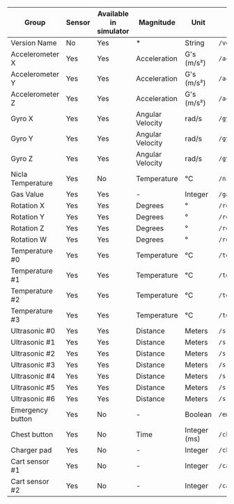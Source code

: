 
| Group |  Sensor | Available in simulator | Magnitude | Unit | Path | 
| --- | --- | --- | --- | --- | --- |
| Version Name |  No | Yes | * | String | `/version_name` | 
| Accelerometer X |  Yes | Yes | Acceleration | G's (m/s²) | `/accelerometer/x` |  
| Accelerometer Y |  Yes | Yes | Acceleration | G's (m/s²) | `/accelerometer/y` | 
| Accelerometer Z |  Yes | Yes | Acceleration | G's (m/s²) | `/accelerometer/z` | 
| Gyro X |  Yes | Yes | Angular Velocity | rad/s | `/gyro/x` | 
| Gyro Y |  Yes | Yes | Angular Velocity | rad/s | `/gyro/y` | 
| Gyro Z |  Yes | Yes | Angular Velocity | rad/s | `/gyro/z` | 
| Nicla Temperature |  Yes | No | Temperature | °C | `/nicla_temp` | 
| Gas Value |  Yes | Yes | - | Integer | `/gas_value` |
| Rotation X |  Yes | Yes | Degrees | ° | `/rotation/x` |
| Rotation Y |  Yes | Yes | Degrees | ° | `/rotation/y` |
| Rotation Z |  Yes | Yes | Degrees | ° | `/rotation/z` |
| Rotation W |  Yes | Yes | Degrees | ° | `/rotation/w` |
| Temperature #0 |  Yes | Yes | Temperature | °C | `/temperature/0` | 
| Temperature #1 |  Yes | Yes | Temperature | °C | `/temperature/1` | 
| Temperature #2 |  Yes | Yes | Temperature | °C | `/temperature/2` | 
| Temperature #3 |  Yes | Yes | Temperature | °C | `/temperature/3` | 
| Ultrasonic #0 |  Yes | Yes | Distance | Meters | `/srf/0` | 
| Ultrasonic #1 |  Yes | Yes | Distance | Meters | `/srf/1` | 
| Ultrasonic #2 |  Yes | Yes | Distance | Meters | `/srf/2` | 
| Ultrasonic #3 |  Yes | Yes | Distance | Meters | `/srf/3` | 
| Ultrasonic #4 |  Yes | Yes | Distance | Meters | `/srf/4` | 
| Ultrasonic #5 |  Yes | Yes | Distance | Meters | `/srf/5` | 
| Ultrasonic #6 |  Yes | Yes | Distance | Meters | `/srf/6` | 
| Emergency button |  Yes | No | - | Boolean | `/emergency_button` | 
| Chest button |  Yes | No | Time | Integer (ms) | `/chest_button` | 
| Charger pad |  Yes | No | - | Integer | `/charger_pad` | 
| Cart sensor #1 |  Yes | No | - | Integer | `/cart_sensor/1` | 
| Cart sensor #2 |  Yes | No | - | Integer | `/cart_sensor/2` | 
